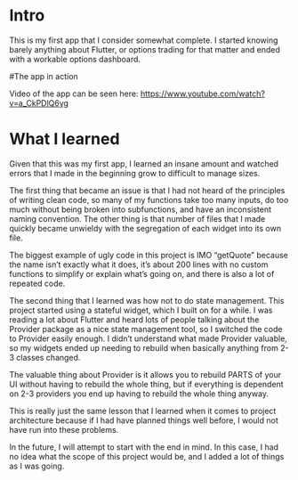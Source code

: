 # Intro

This is my first app that I consider somewhat complete. I started knowing barely anything about Flutter, or options trading for that matter and ended with a workable options dashboard.


#The app in action

Video of the app can be seen here:
https://www.youtube.com/watch?v=a_CkPDlQ6yg



# What I learned

Given that this was my first app, I learned an insane amount and watched errors that I made in the beginning grow to difficult to manage sizes.

The first thing that became an issue is that I had not heard of the principles of writing clean code, so many of my functions take too many inputs, do too much without being broken into subfunctions, and have an inconsistent naming convention. The other thing is that number of files that I made quickly became unwieldy with the segregation of each widget into its own file.

The biggest example of ugly code in this project is IMO “getQuote” because the name isn’t exactly what it does, it’s about 200 lines with no custom functions to simplify or explain what’s going on, and there is also a lot of repeated code.

The second thing that I learned was how not to do state management. This project started using a stateful widget, which I built on for a while. I was reading a lot about Flutter and heard lots of people talking about the Provider package as a nice state management tool, so I switched the code to Provider easily enough. I didn’t understand what made Provider valuable, so my widgets ended up needing to rebuild when basically anything from 2-3 classes changed.

The valuable thing about Provider is it allows you to rebuild PARTS of your UI without having to rebuild the whole thing, but if everything is dependent on 2-3 providers you end up having to rebuild the whole thing anyway.

This is really just the same lesson that I learned when it comes to project architecture because if I had have planned things well before, I would not have run into these problems.

In the future, I will attempt to start with the end in mind. In this case, I had no idea what the scope of this project would be, and I added a lot of things as I was going.
